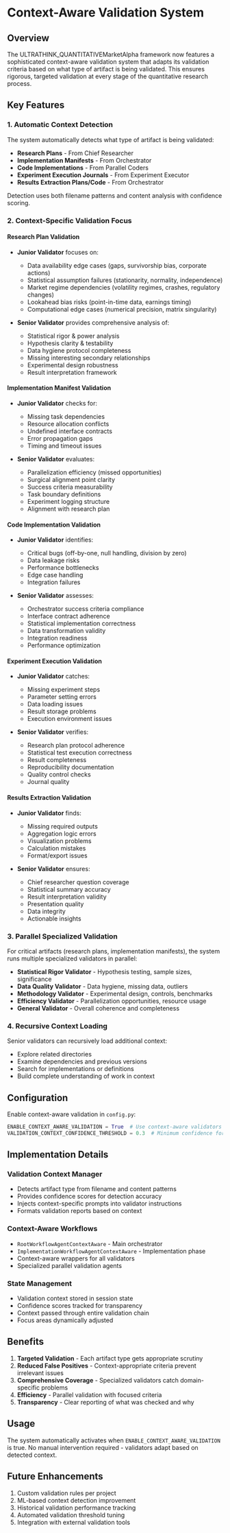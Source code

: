 # Context-Aware Validation System

## Overview

The ULTRATHINK_QUANTITATIVEMarketAlpha framework now features a sophisticated context-aware validation system that adapts its validation criteria based on what type of artifact is being validated. This ensures rigorous, targeted validation at every stage of the quantitative research process.

## Key Features

### 1. Automatic Context Detection
The system automatically detects what type of artifact is being validated:
- **Research Plans** - From Chief Researcher
- **Implementation Manifests** - From Orchestrator  
- **Code Implementations** - From Parallel Coders
- **Experiment Execution Journals** - From Experiment Executor
- **Results Extraction Plans/Code** - From Orchestrator

Detection uses both filename patterns and content analysis with confidence scoring.

### 2. Context-Specific Validation Focus

#### Research Plan Validation
- **Junior Validator** focuses on:
  - Data availability edge cases (gaps, survivorship bias, corporate actions)
  - Statistical assumption failures (stationarity, normality, independence)
  - Market regime dependencies (volatility regimes, crashes, regulatory changes)
  - Lookahead bias risks (point-in-time data, earnings timing)
  - Computational edge cases (numerical precision, matrix singularity)

- **Senior Validator** provides comprehensive analysis of:
  - Statistical rigor & power analysis
  - Hypothesis clarity & testability
  - Data hygiene protocol completeness
  - Missing interesting secondary relationships
  - Experimental design robustness
  - Result interpretation framework

#### Implementation Manifest Validation
- **Junior Validator** checks for:
  - Missing task dependencies
  - Resource allocation conflicts
  - Undefined interface contracts
  - Error propagation gaps
  - Timing and timeout issues

- **Senior Validator** evaluates:
  - Parallelization efficiency (missed opportunities)
  - Surgical alignment point clarity
  - Success criteria measurability
  - Task boundary definitions
  - Experiment logging structure
  - Alignment with research plan

#### Code Implementation Validation
- **Junior Validator** identifies:
  - Critical bugs (off-by-one, null handling, division by zero)
  - Data leakage risks
  - Performance bottlenecks
  - Edge case handling
  - Integration failures

- **Senior Validator** assesses:
  - Orchestrator success criteria compliance
  - Interface contract adherence
  - Statistical implementation correctness
  - Data transformation validity
  - Integration readiness
  - Performance optimization

#### Experiment Execution Validation
- **Junior Validator** catches:
  - Missing experiment steps
  - Parameter setting errors
  - Data loading issues
  - Result storage problems
  - Execution environment issues

- **Senior Validator** verifies:
  - Research plan protocol adherence
  - Statistical test execution correctness
  - Result completeness
  - Reproducibility documentation
  - Quality control checks
  - Journal quality

#### Results Extraction Validation
- **Junior Validator** finds:
  - Missing required outputs
  - Aggregation logic errors
  - Visualization problems
  - Calculation mistakes
  - Format/export issues

- **Senior Validator** ensures:
  - Chief researcher question coverage
  - Statistical summary accuracy
  - Result interpretation validity
  - Presentation quality
  - Data integrity
  - Actionable insights

### 3. Parallel Specialized Validation

For critical artifacts (research plans, implementation manifests), the system runs multiple specialized validators in parallel:

- **Statistical Rigor Validator** - Hypothesis testing, sample sizes, significance
- **Data Quality Validator** - Data hygiene, missing data, outliers
- **Methodology Validator** - Experimental design, controls, benchmarks
- **Efficiency Validator** - Parallelization opportunities, resource usage
- **General Validator** - Overall coherence and completeness

### 4. Recursive Context Loading

Senior validators can recursively load additional context:
- Explore related directories
- Examine dependencies and previous versions
- Search for implementations or definitions
- Build complete understanding of work in context

## Configuration

Enable context-aware validation in `config.py`:

```python
ENABLE_CONTEXT_AWARE_VALIDATION = True  # Use context-aware validators
VALIDATION_CONTEXT_CONFIDENCE_THRESHOLD = 0.3  # Minimum confidence for detection
```

## Implementation Details

### Validation Context Manager
- Detects artifact type from filename and content patterns
- Provides confidence scores for detection accuracy
- Injects context-specific prompts into validator instructions
- Formats validation reports based on context

### Context-Aware Workflows
- `RootWorkflowAgentContextAware` - Main orchestrator
- `ImplementationWorkflowAgentContextAware` - Implementation phase
- Context-aware wrappers for all validators
- Specialized parallel validation agents

### State Management
- Validation context stored in session state
- Confidence scores tracked for transparency
- Context passed through entire validation chain
- Focus areas dynamically adjusted

## Benefits

1. **Targeted Validation** - Each artifact type gets appropriate scrutiny
2. **Reduced False Positives** - Context-appropriate criteria prevent irrelevant issues
3. **Comprehensive Coverage** - Specialized validators catch domain-specific problems
4. **Efficiency** - Parallel validation with focused criteria
5. **Transparency** - Clear reporting of what was checked and why

## Usage

The system automatically activates when `ENABLE_CONTEXT_AWARE_VALIDATION` is true. No manual intervention required - validators adapt based on detected context.

## Future Enhancements

1. Custom validation rules per project
2. ML-based context detection improvement
3. Historical validation performance tracking
4. Automated validation threshold tuning
5. Integration with external validation tools